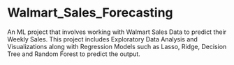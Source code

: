 # Walmart_Sales_Forecasting
An ML project that involves working with Walmart Sales Data to predict their Weekly Sales. This project includes Exploratory Data Analysis and Visualizations along with Regression Models such as Lasso, Ridge, Decision Tree and Random Forest to predict the output.
